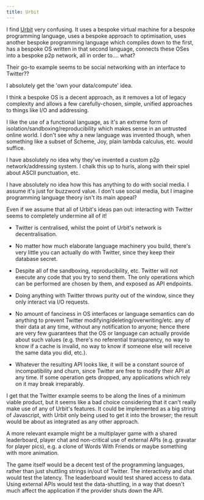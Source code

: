 ```yaml
---
title: Urbit
---
```

I find [Urbit](https://urbit.org) very confusing. It uses a bespoke virtual
machine for a bespoke programming language, uses a bespoke approach to
optimisation, uses another bespoke programming language which compiles down to
the first, has a bespoke OS written in that second language, connects these OSes
into a bespoke p2p network, all in order to.... what?

Their go-to example seems to be social networking with an interface to Twitter??

I absolutely get the 'own your data/compute' idea.

I think a bespoke OS is a decent approach, as it removes a lot of legacy
complexity and allows a few carefully-chosen, simple, unified approaches to
things like I/O and addressing.

I like the use of a functional language, as it's an extreme form of
isolation/sandboxing/reproducibility which makes sense in an untrusted online
world. I don't see why a new language was invented though, when something like a
subset of Scheme, Joy, plain lambda calculus, etc. would suffice.

I have absolutely no idea why they've invented a custom p2p network/addressing
system. I chalk this up to huris, along with their spiel about ASCII
punctuation, etc.

I have absolutely no idea how this has anything to do with social media. I
assume it's just for buzzword value. I don't use social media, but I imagine
programming language theory isn't its main appeal?

Even if we assume that all of Urbit's ideas pan out: interacting with Twitter
seems to completely undermine all of it!

- Twitter is centralised, whilst the point of Urbit's network is
  decentralisation.

- No matter how much elaborate language machinery you build, there's very little
  you can actually do with Twitter, since they keep their database secret.

- Despite all of the sandboxing, reproducibility, etc. Twitter will not execute
  any code that you try to send them. The only operations which can be performed
  are chosen by them, and exposed as API endpoints.

- Doing anything with Twitter throws purity out of the window, since they only
  interact via I/O requests.

- No amount of fanciness in OS interfaces or language semantics can do anything
  to prevent Twitter modifying/deleting/overwriting/etc. any of their data at
  any time, without any notification to anyone; hence there are very few
  guarantees that the OS or language can actually provide about such values
  (e.g. there's no referential transparency, no way to know if a cache is
  invalid, no way to know if someone else will receive the same data you did,
  etc.).

- Whatever the resulting API looks like, it will be a constant source of
  incompatibility and churn, since Twitter are free to modify their API at any
  time. If some operation gets dropped, any applications which rely on it may
  break irreparably.

I get that the Twitter example seems to be along the lines of a minimum viable
product, but it seems like a bad choice considering that it can't really make
use of any of Urbit's features. It could be implemented as a big string of
Javascript, with Urbit only being used to get it into the browser; the result
would be about as integrated as any other approach.

A more relevant example might be a multiplayer game with a shared leaderboard,
player chat and non-critical use of external APIs (e.g. gravatar for player
pics), e.g. a clone of Words With Friends or maybe something with more
animation.

The game itself would be a decent test of the programming languages, rather than
just shuttling strings in/out of Twitter. The interactivity and chat would test
the latency. The leaderboard would test shared access to data. Using external
APIs would test the data-shuttling, in a way that doesn't much affect the
application if the provider shuts down the API.
